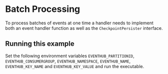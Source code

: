 # Batch Processing

To process batches of events at one time a handler needs to implement both an event handler function as well as the `CheckpointPersister` interface.

## Running this example

Set the following environment variables `EVENTHUB_PARTITIONID`, `EVENTHUB_CONSUMERGROUP`, `EVENTHUB_NAMESPACE`, `EVENTHUB_NAME`, `EVENTHUB_KEY_NAME` and `EVENTHUB_KEY_VALUE` and run the executable.

